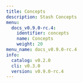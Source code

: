 ```yaml
---
title: Concepts
description: Stash Concepts
menu:
  docs_v0.9.0-rc.4:
    identifier: concepts
    name: Concepts
    weight: 20
menu_name: docs_v0.9.0-rc.4
info:
  catalog: v0.2.0
  cli: v0.3.0
  version: v0.9.0-rc.4
---
```



